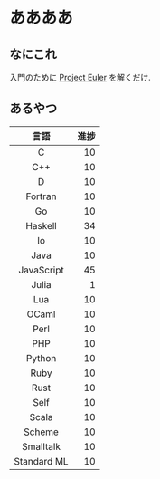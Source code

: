 # ああああ
## なにこれ
入門のために [Project Euler](https://projecteuler.net) を解くだけ.

## あるやつ

|     言語    | 進捗 |
| :---------: | ---: |
|      C      |   10 |
|     C++     |   10 |
|      D      |   10 |
|   Fortran   |   10 |
|      Go     |   10 |
|   Haskell   |   34 |
|      Io     |   10 |
|     Java    |   10 |
|  JavaScript |   45 |
|    Julia    |    1 |
|     Lua     |   10 |
|    OCaml    |   10 |
|     Perl    |   10 |
|     PHP     |   10 |
|    Python   |   10 |
|     Ruby    |   10 |
|     Rust    |   10 |
|     Self    |   10 |
|    Scala    |   10 |
|    Scheme   |   10 |
|  Smalltalk  |   10 |
| Standard ML |   10 |

